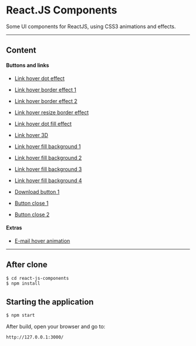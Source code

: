 # React.JS Components

Some UI components for ReactJS, using CSS3 animations and effects.

---

## Content

#### Buttons and links

* [Link hover dot effect](https://github.com/EduardoRotundaro/react-js-components/tree/master/src/templates/buttons/hover-effects-1)

* [Link hover border effect 1](https://github.com/EduardoRotundaro/react-js-components/tree/master/src/templates/buttons/hover-effects-2)

* [Link hover border effect 2](https://github.com/EduardoRotundaro/react-js-components/tree/master/src/templates/buttons/hover-effects-3)

* [Link hover resize border effect](https://github.com/EduardoRotundaro/react-js-components/tree/master/src/templates/buttons/hover-effects-4)

* [Link hover dot fill effect](https://github.com/EduardoRotundaro/react-js-components/tree/master/src/templates/buttons/hover-effects-5)

* [Link hover 3D](https://github.com/EduardoRotundaro/react-js-components/tree/master/src/templates/buttons/hover-effects-6)

* [Link hover fill background 1](https://github.com/EduardoRotundaro/react-js-components/tree/master/src/templates/buttons/hover-effects-7)

* [Link hover fill background 2](https://github.com/EduardoRotundaro/react-js-components/tree/master/src/templates/buttons/hover-effects-8)

* [Link hover fill background 3](https://github.com/EduardoRotundaro/react-js-components/tree/master/src/templates/buttons/hover-effects-9)

* [Link hover fill background 4](https://github.com/EduardoRotundaro/react-js-components/tree/master/src/templates/buttons/hover-effects-10)

* [Download button 1](https://github.com/EduardoRotundaro/react-js-components/tree/master/src/templates/buttons/download-1)

* [Button close 1](https://github.com/EduardoRotundaro/react-js-components/tree/master/src/templates/buttons/close-1)

* [Button close 2](https://github.com/EduardoRotundaro/react-js-components/tree/master/src/templates/buttons/close-2)

#### Extras

* [E-mail hover animation](https://github.com/EduardoRotundaro/react-js-components/tree/master/src/templates/extras/mail)

---

## After clone

```sh
$ cd react-js-components
$ npm install
```

## Starting the application

```sh
$ npm start
```

After build, open your browser and go to:

```sh
http://127.0.0.1:3000/
```
